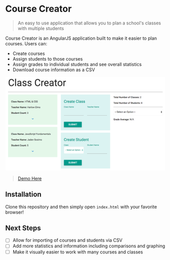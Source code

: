 # Course Creator
> An easy to use application that allows you to plan a school's classes with multiple students

Course Creator is an AngularJS application built to make it easier to plan courses. Users can:

* Create courses
* Assign students to those courses
* Assign grades to individual students and see overall statistics
* Download course information as a CSV

![](screenshot.png)
> [Demo Here](http://wesreid-course-creator.surge.sh/)

## Installation

Clone this repository and then simply open `index.html` with your favorite browser!

## Next Steps

- [ ] Allow for importing of courses and students via CSV
- [ ] Add more statistics and information including comparisons and graphing
- [ ] Make it visually easier to work with many courses and classes
